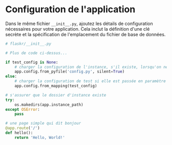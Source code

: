 # Configuration de l'application

Dans le même fichier `__init__.py`, ajoutez les détails de configuration nécessaires pour votre application. Cela inclut la définition d'une clé secrète et la spécification de l'emplacement du fichier de base de données.

```python
# flaskr/__init__.py

# Plus de code ci-dessus...

if test_config is None:
    # charger la configuration de l'instance, s'il existe, lorsqu'on ne teste pas
    app.config.from_pyfile('config.py', silent=True)
else:
    # charger la configuration de test si elle est passée en paramètre
    app.config.from_mapping(test_config)

# s'assurer que le dossier d'instance existe
try:
    os.makedirs(app.instance_path)
except OSError:
    pass

# une page simple qui dit bonjour
@app.route('/')
def hello():
    return 'Hello, World!'
```

